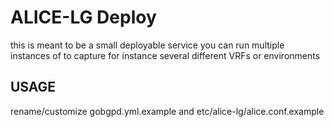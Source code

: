 # ALICE-LG Deploy

this is meant to be a small deployable service you can run multiple instances of to capture for instance several different VRFs or environments

## USAGE

rename/customize gobgpd.yml.example and etc/alice-lg/alice.conf.example